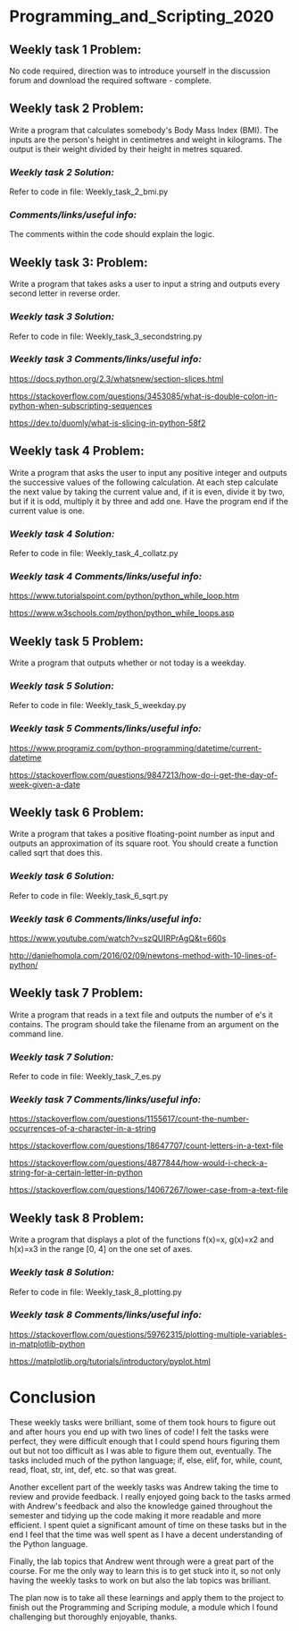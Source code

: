 # Programming_and_Scripting_2020

## Weekly task 1 Problem:
No code required, direction was to introduce yourself in the discussion forum and download the required software - complete.

## Weekly task 2 Problem:
Write a program that calculates somebody's Body Mass Index (BMI). The inputs are the person's height in centimetres and weight in kilograms. The output is their weight divided by their height in metres squared.
### *Weekly task 2 Solution:*
Refer to code in file: Weekly_task_2_bmi.py
### *Comments/links/useful info:*
The comments within the code should explain the logic.

## Weekly task 3: Problem:
Write a program that takes asks a user to input a string and outputs every second letter in reverse order.
### *Weekly task 3 Solution:*
Refer to code in file: Weekly_task_3_secondstring.py
### *Weekly task 3 Comments/links/useful info:*
https://docs.python.org/2.3/whatsnew/section-slices.html

https://stackoverflow.com/questions/3453085/what-is-double-colon-in-python-when-subscripting-sequences

https://dev.to/duomly/what-is-slicing-in-python-58f2

## Weekly task 4 Problem:
Write a program that asks the user to input any positive integer and outputs the successive values of the following calculation. At each step calculate the next value by taking the current value and, if it is even, divide it by two, but if it is odd, multiply it by three and add one. Have the program end if the current value is one.
### *Weekly task 4 Solution:*
Refer to code in file: Weekly_task_4_collatz.py
### *Weekly task 4 Comments/links/useful info:*

https://www.tutorialspoint.com/python/python_while_loop.htm 

https://www.w3schools.com/python/python_while_loops.asp

## Weekly task 5 Problem:
Write a program that outputs whether or not today is a weekday.
### *Weekly task 5 Solution:*
Refer to code in file: Weekly_task_5_weekday.py
### *Weekly task 5 Comments/links/useful info:*
https://www.programiz.com/python-programming/datetime/current-datetime

https://stackoverflow.com/questions/9847213/how-do-i-get-the-day-of-week-given-a-date

## Weekly task 6 Problem:
Write a program that takes a positive floating-point number as input and outputs an approximation of its square root. You should create a function called sqrt that does this.
### *Weekly task 6 Solution:*
Refer to code in file: Weekly_task_6_sqrt.py
### *Weekly task 6 Comments/links/useful info:*

https://www.youtube.com/watch?v=szQUIRPrAgQ&t=660s

http://danielhomola.com/2016/02/09/newtons-method-with-10-lines-of-python/


## Weekly task 7 Problem:
Write a program that reads in a text file and outputs the number of e's it contains. The program should take the filename from an argument on the command line.
### *Weekly task 7 Solution:*
Refer to code in file: Weekly_task_7_es.py
### *Weekly task 7 Comments/links/useful info:*

https://stackoverflow.com/questions/1155617/count-the-number-occurrences-of-a-character-in-a-string

https://stackoverflow.com/questions/18647707/count-letters-in-a-text-file

https://stackoverflow.com/questions/4877844/how-would-i-check-a-string-for-a-certain-letter-in-python

https://stackoverflow.com/questions/14067267/lower-case-from-a-text-file

## Weekly task 8 Problem:
Write a program that displays a plot of the functions f(x)=x, g(x)=x2 and h(x)=x3 in the range [0, 4] on the one set of axes.
### *Weekly task 8 Solution:*
Refer to code in file: Weekly_task_8_plotting.py
### *Weekly task 8 Comments/links/useful info:*

https://stackoverflow.com/questions/59762315/plotting-multiple-variables-in-matplotlib-python

https://matplotlib.org/tutorials/introductory/pyplot.html

# Conclusion
These weekly tasks were brilliant, some of them took hours to figure out and after hours you end up with two lines of code! I felt the tasks were perfect, they were difficult enough that I could spend hours figuring them out but not too difficult as I was able to figure them out, eventually. The tasks included much of the python language; if, else, elif, for, while, count, read, float, str, int, def, etc. so that was great.

Another excellent part of the weekly tasks was Andrew taking the time to review and provide feedback. I really enjoyed going back to the tasks armed with Andrew's feedback and also the knowledge gained throughout the semester and tidying up the code making it more readable and more efficient. I spent quiet a significant amount of time on these tasks but in the end I feel that the time was well spent as I have a decent understanding of the Python language.

Finally, the lab topics that Andrew went through were a great part of the course. For me the only way to learn this is to get stuck into it, so not only having the weekly tasks to work on but also the lab topics was brilliant.

The plan now is to take all these learnings and apply them to the project to finish out the Programming and Scriping module, a module which I found challenging but thoroughly enjoyable, thanks.
